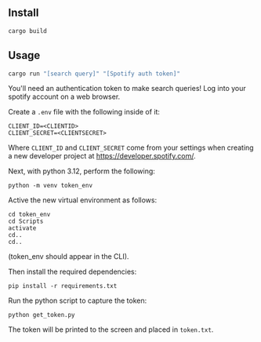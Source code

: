 ## Install

```sh
cargo build
```

## Usage

```sh
cargo run "[search query]" "[Spotify auth token]"
```

You'll need an authentication token to make search queries! Log into your spotify account on a web browser.

Create a `.env` file with the following inside of it:

```
CLIENT_ID=<CLIENTID>
CLIENT_SECRET=<CLIENTSECRET>
```

Where `CLIENT_ID` and `CLIENT_SECRET` come from your settings when creating a new developer project at https://developer.spotify.com/.

Next, with python 3.12, perform the following:

```
python -m venv token_env
```

Active the new virtual environment as follows:

```
cd token_env
cd Scripts
activate
cd..
cd..
```

(token_env should appear in the CLI).

Then install the required dependencies:

```
pip install -r requirements.txt
```

Run the python script to capture the token:

```
python get_token.py
```

The token will be printed to the screen and placed in `token.txt`.
